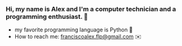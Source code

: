 ### Hi, my name is Alex and I'm a computer technician and a programming enthusiast. 👋
- my favorite programming language is Python 🐍
- How to reach me: franciscoalex.flp@gmail.com ✉️



<!--
**FranciscoAlex25/FranciscoAlex25** is a ✨ _special_ ✨ repository because its `README.md` (this file) appears on your GitHub profile.

Here are some ideas to get you started:

- 🔭 I’m currently working on ...
- 🌱 I’m currently learning ...
- 👯 I’m looking to collaborate on ...
- 🤔 I’m looking for help with ...
- 💬 Ask me about ...
- 📫 How to reach me: ...
- 😄 Pronouns: ...
- ⚡ Fun fact: ...
-->

